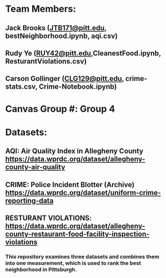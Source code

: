 # Team Members: 
## Jack Brooks (JTB171@pitt.edu, bestNeighborhood.ipynb, aqi.csv)
## Rudy Ye (RUY42@pitt.edu,CleanestFood.ipynb, ResturantViolations.csv)
## Carson Gollinger (CLG129@pitt.edu, crime-stats.csv, Crime-Notebook.ipynb)
# Canvas Group #: Group 4
# Datasets: 
## AQI: Air Quality Index in Allegheny County https://data.wprdc.org/dataset/allegheny-county-air-quality
## CRIME: Police Incident Blotter (Archive) https://data.wprdc.org/dataset/uniform-crime-reporting-data
## RESTURANT VIOLATIONS: https://data.wprdc.org/dataset/allegheny-county-restaurant-food-facility-inspection-violations
### This repository examines three datasets and combines them into one measurement, which is used to rank the best neighborhood in Pittsburgh.
